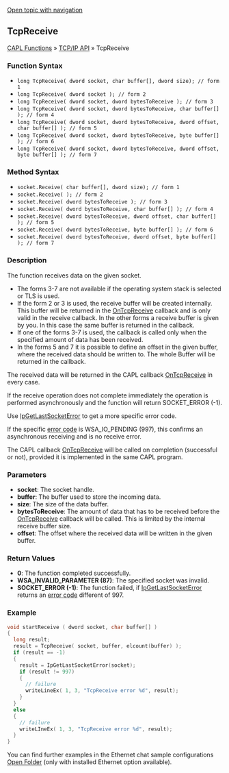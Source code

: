 [Open topic with navigation](../../../../../CANoeDEFamily.htm#Topics/CAPLFunctions/TCPIPAPI/Functions/CAPLfunctionTCPReceive.md)

## TcpReceive

[CAPL Functions](../../CAPLfunctions.md) » [TCP/IP API](../CAPLfunctionsTCPIPOverview.md) » TcpReceive

### Function Syntax

- `long TcpReceive( dword socket, char buffer[], dword size); // form 1`
- `long TcpReceive( dword socket ); // form 2`
- `long TcpReceive( dword socket, dword bytesToReceive ); // form 3`
- `long TcpReceive( dword socket, dword bytesToReceive, char buffer[] ); // form 4`
- `long TcpReceive( dword socket, dword bytesToReceive, dword offset, char buffer[] ); // form 5`
- `long TcpReceive( dword socket, dword bytesToReceive, byte buffer[] ); // form 6`
- `long TcpReceive( dword socket, dword bytesToReceive, dword offset, byte buffer[] ); // form 7`

### Method Syntax

- `socket.Receive( char buffer[], dword size); // form 1`
- `socket.Receive( ); // form 2`
- `socket.Receive( dword bytesToReceive ); // form 3`
- `socket.Receive( dword bytesToReceive, char buffer[] ); // form 4`
- `socket.Receive( dword bytesToReceive, dword offset, char buffer[] ); // form 5`
- `socket.Receive( dword bytesToReceive, byte buffer[] ); // form 6`
- `socket.Receive( dword bytesToReceive, dword offset, byte buffer[] ); // form 7`

### Description

The function receives data on the given socket.

- The forms 3-7 are not available if the operating system stack is selected or TLS is used.
- If the form 2 or 3 is used, the receive buffer will be created internally. This buffer will be returned in the [OnTcpReceive](../EventProcedures/CAPLfunctionTCPIPOnTcpReceive.md) callback and is only valid in the receive callback. In the other forms a receive buffer is given by you. In this case the same buffer is returned in the callback.
- If one of the forms 3-7 is used, the callback is called only when the specified amount of data has been received.
- In the forms 5 and 7 it is possible to define an offset in the given buffer, where the received data should be written to. The whole Buffer will be returned in the callback.

The received data will be returned in the CAPL callback [OnTcpReceive](../EventProcedures/CAPLfunctionTCPIPOnTcpReceive.md) in every case.

If the receive operation does not complete immediately the operation is performed asynchronously and the function will return SOCKET_ERROR (-1).

Use [IpGetLastSocketError](CAPLfunctionIPGetLastSocketError.md) to get a more specific error code.

If the specific [error code](../CAPLfunctionsTCPIPWinsock2ErrorCodes.md) is WSA_IO_PENDING (997), this confirms an asynchronous receiving and is no receive error.

The CAPL callback [OnTcpReceive](../EventProcedures/CAPLfunctionTCPIPOnTcpReceive.md) will be called on completion (successful or not), provided it is implemented in the same CAPL program.

### Parameters

- **socket**: The socket handle.
- **buffer**: The buffer used to store the incoming data.
- **size**: The size of the data buffer.
- **bytesToReceive**: The amount of data that has to be received before the [OnTcpReceive](../EventProcedures/CAPLfunctionTCPIPOnTcpReceive.md) callback will be called. This is limited by the internal receive buffer size.
- **offset**: The offset where the received data will be written in the given buffer.

### Return Values

- **0**: The function completed successfully.
- **WSA_INVALID_PARAMETER (87)**: The specified socket was invalid.
- **SOCKET_ERROR (-1)**: The function failed, if [IpGetLastSocketError](CAPLfunctionIPGetLastSocketError.md) returns an [error code](../CAPLfunctionsTCPIPWinsock2ErrorCodes.md) different of 997.

### Example

```c
void startReceive ( dword socket, char buffer[] )
{
  long result;
  result = TcpReceive( socket, buffer, elcount(buffer) );
  if (result == -1)
  {
    result = IpGetLastSocketError(socket);
    if (result != 997)
    {
      // failure
      writeLineEx( 1, 3, "TcpReceive error %d", result);
    }
  }
  else
  {
    // failure
    writeLIneEx( 1, 3, "TcpReceive error %d", result);
  }
}
```

You can find further examples in the Ethernet chat sample configurations [Open Folder](javascript:startCANoeLauncher('&quot;SAMPLES:\\Ethernet\\Simulation')) (only with installed Ethernet option available).
